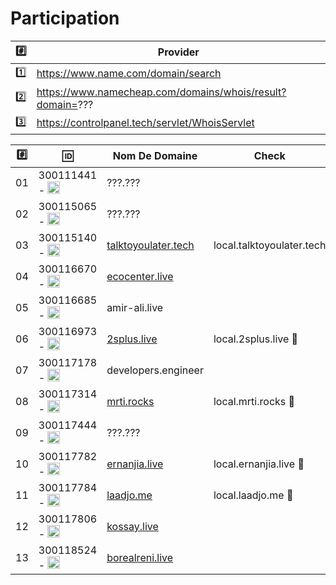 # Participation

| :hash:|     Provider |
|-------|------------------------|
| :one: |  https://www.name.com/domain/search |
| :two: |  https://www.namecheap.com/domains/whois/result?domain=??? |
| :three: | https://controlpanel.tech/servlet/WhoisServlet |



|:hash:| :id:                                                                                                              | Nom De Domaine   | Check | 
|------|-------------------------------------------------------------------------------------------------------------------|------------------|-------|
| 01   | 300111441 - <image src="https://avatars2.githubusercontent.com/u/55207099?s=400&v=4" width=20 height=20></image>  |  ???.???         |       |
| 02   | 300115065 - <image src="https://avatars0.githubusercontent.com/u/54910778?s=400&v=4" width=20 height=20></image>  |  ???.???         |       |
| 03   | 300115140 - <image src="https://avatars0.githubusercontent.com/u/54910329?s=460&v=4" width=20 height=20></image>  |  [talktoyoulater.tech](https://controlpanel.tech/servlet/WhoisServlet)         |    local.talktoyoulater.tech   |
| 04   | 300116670 - <image src="https://avatars0.githubusercontent.com/u/55238107?s=460&v=4" width=20 height=20></image>  |  [ecocenter.live](https://www.name.com/domain/search/ecocenter.live)         |       |
| 05   | 300116685 - <image src="https://avatars0.githubusercontent.com/u/54910751?s=460&v=4" width=20 height=20></image>  |  amir-ali.live   |       |
| 06   | 300116973 - <image src="https://avatars0.githubusercontent.com/u/54910252?s=460&v=4" width=20 height=20></image>  |  [2splus.live](https://www.name.com/domain/search/2splus.live) | local.2splus.live :tada: |
| 07   | 300117178 - <image src="https://avatars0.githubusercontent.com/u/54910937?s=460&v=4" width=20 height=20></image>  |  developers.engineer|    |
| 08   | 300117314 - <image src="https://avatars0.githubusercontent.com/u/54910700?s=460&v=4" width=20 height=20></image>  |  [mrti.rocks](https://www.name.com/domain/search/mrti.rocks)         |  local.mrti.rocks :tada: |
| 09   | 300117444 - <image src="https://avatars0.githubusercontent.com/u/54910261?s=460&v=4" width=20 height=20></image>  |  ???.???         |       |
| 10   | 300117782 - <image src="https://avatars0.githubusercontent.com/u/56364697?s=460&v=4" width=20 height=20></image>  |  [ernanjia.live](https://www.name.com/domain/search/ernanjia.live) |   local.ernanjia.live :tada:   |
| 11   | 300117784 - <image src="https://avatars0.githubusercontent.com/u/54910102?s=460&v=4" width=20 height=20></image>  |  [laadjo.me](https://www.namecheap.com/domains/whois/result?domain=laadjo.me)       |   local.laadjo.me :tada:    |
| 12   | 300117806 - <image src="https://avatars0.githubusercontent.com/u/54910103?s=460&v=4" width=20 height=20></image>  |  [kossay.live](https://www.name.com/domain/kossay.live)         |       |
| 13   | 300118524 - <image src="https://avatars0.githubusercontent.com/u/56364857?s=460&v=4" width=20 height=20></image>  |  [borealreni.live](https://www.name.com/domain/borealreni.live)         |       |


